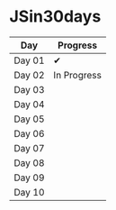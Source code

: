 # JSin30days

Day|Progress
--|--
Day 01 | ✔
Day 02 |In Progress
Day 03 |
Day 04 |
Day 05 |
Day 06 |
Day 07 |
Day 08 |
Day 09 |
Day 10 |

